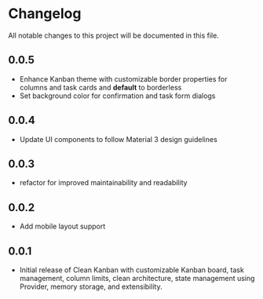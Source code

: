 # Changelog

All notable changes to this project will be documented in this file.

## 0.0.5 
- Enhance Kanban theme with customizable border properties for columns and task cards and **default** to borderless
- Set background color for confirmation and task form dialogs

## 0.0.4
- Update UI components to follow Material 3 design guidelines

## 0.0.3
- refactor for improved  maintainability and readability

## 0.0.2
- Add mobile layout support

## 0.0.1

- Initial release of Clean Kanban with customizable Kanban board, task management, column limits, clean architecture, state management using Provider, memory storage, and extensibility.
